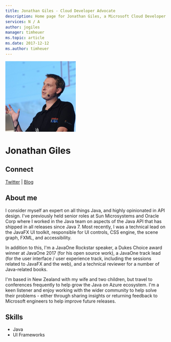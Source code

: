 ```yaml
---
title: Jonathan Giles - Cloud Developer Advocate
description: Home page for Jonathan Giles, a Microsoft Cloud Developer Advocate
services: N / A
author: jogiles
manager: timheuer
ms.topic: article
ms.date: 2017-12-12
ms.author: timheuer
---
```


![Image of Jonathan Giles](media/profiles/jonathan-giles.png)

# Jonathan Giles

## Connect
[Twitter](https://twitter.com/JonathanGiles) | [Blog](http://jonathangiles.net) 

## About me

I consider myself an expert on all things Java, and highly opinionated in API design. I've previously held senior roles at Sun Microsystems and Oracle Corp where I worked in the Java team on aspects of the Java API that has shipped in all releases since Java 7. Most recently, I was a technical lead on the JavaFX UI toolkit, responsible for UI controls, CSS engine, the scene graph, FXML, and accessibility.

In addition to this, I'm a JavaOne Rockstar speaker, a Dukes Choice award winner at JavaOne 2017 (for his open source work), a JavaOne track lead (for the user interface / user experience track, including the sessions related to JavaFX and the web), and a technical reviewer for a number of Java-related books.

I'm based in New Zealand with my wife and two children, but travel to conferences frequently to help grow the Java on Azure ecosystem. I'm a keen listener and enjoy working with the wider community to help solve their problems - either through sharing insights or returning feedback to Microsoft engineers to help improve future releases.


## Skills

* Java
* UI Frameworks